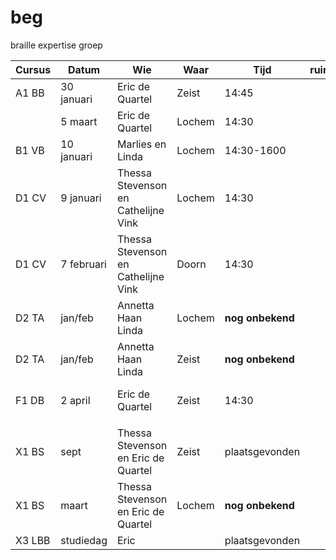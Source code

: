 # beg
braille expertise groep


| Cursus | Datum          | Wie                                 | Waar   | Tijd             | ruimte | check           |
|--------|----------------|-------------------------------------|--------|------------------|--------|-----------------|
| A1 BB  | 30 januari     | Eric de Quartel                     | Zeist  | 14:45            |        |                 |
|        | 5 maart        | Eric de Quartel                     | Lochem | 14:30            |        |                 |
| B1 VB  | 10 januari     | Marlies en Linda                    | Lochem | 14:30-1600       |        |                 |
| D1 CV  | 9 januari <br> | Thessa Stevenson en Cathelijne Vink | Lochem | 14:30            |        | geen e-learning |
| D1 CV  | 7 februari     | Thessa Stevenson en Cathelijne Vink | Doorn  | 14:30            |        | geen e-learning |
| D2 TA  | jan/feb        | Annetta Haan<br>Linda               | Lochem | **nog onbekend** |        |                 |
| D2 TA  | jan/feb        | Annetta Haan<br>Linda               | Zeist  | **nog onbekend** |        |                 |
| F1 DB  | 2 april        | Eric de Quartel                     | Zeist  | 14:30            |        | geen e-learning |
|        |                |                                     |        |                  |        |                 |
| X1 BS  | sept           | Thessa Stevenson en Eric de Quartel | Zeist  | plaatsgevonden   |        | x               |
| X1 BS  | maart          | Thessa Stevenson en Eric de Quartel | Lochem | **nog onbekend** |        |                 |
| X3 LBB | studiedag      | Eric                                |        | plaatsgevonden   |        |                 |
